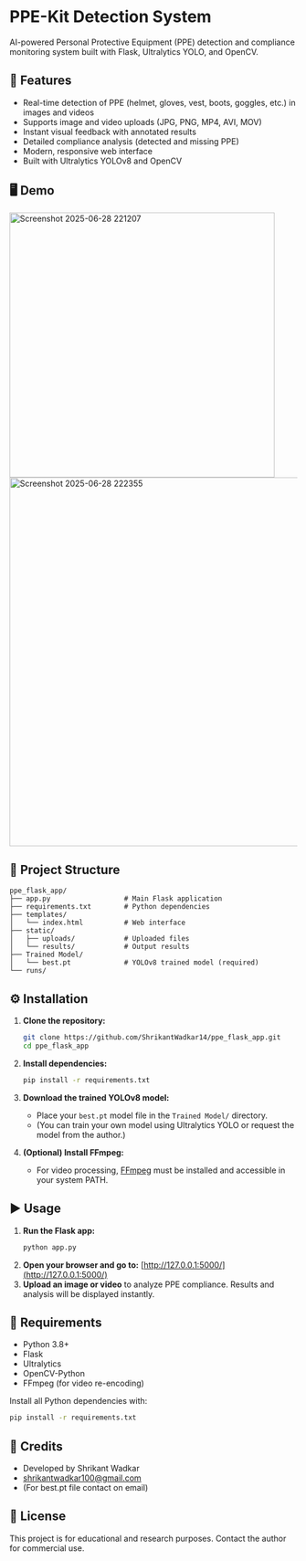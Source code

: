 # PPE-Kit Detection System

AI-powered Personal Protective Equipment (PPE) detection and compliance monitoring system built with Flask, Ultralytics YOLO, and OpenCV.

## 🚀 Features
- Real-time detection of PPE (helmet, gloves, vest, boots, goggles, etc.) in images and videos
- Supports image and video uploads (JPG, PNG, MP4, AVI, MOV)
- Instant visual feedback with annotated results
- Detailed compliance analysis (detected and missing PPE)
- Modern, responsive web interface
- Built with Ultralytics YOLOv8 and OpenCV

## 🖥️ Demo
<img width="464" alt="Screenshot 2025-06-28 221207" src="https://github.com/user-attachments/assets/a9a2b8e0-28e4-4f39-b96d-2760d5a46d23" />
<img width="646" alt="Screenshot 2025-06-28 222355" src="https://github.com/user-attachments/assets/a72b930b-9ea5-41b9-b452-05303743313b" />


## 📂 Project Structure
```
ppe_flask_app/
├── app.py                  # Main Flask application
├── requirements.txt        # Python dependencies
├── templates/
│   └── index.html          # Web interface
├── static/
│   ├── uploads/            # Uploaded files
│   └── results/            # Output results
├── Trained Model/
│   └── best.pt             # YOLOv8 trained model (required)
└── runs/
```

## ⚙️ Installation
1. **Clone the repository:**
   ```bash
   git clone https://github.com/ShrikantWadkar14/ppe_flask_app.git
   cd ppe_flask_app
   ```
2. **Install dependencies:**
   ```bash
   pip install -r requirements.txt
   ```
3. **Download the trained YOLOv8 model:**
   - Place your `best.pt` model file in the `Trained Model/` directory.
   - (You can train your own model using Ultralytics YOLO or request the model from the author.)

4. **(Optional) Install FFmpeg:**
   - For video processing, [FFmpeg](https://ffmpeg.org/download.html) must be installed and accessible in your system PATH.

## ▶️ Usage
1. **Run the Flask app:**
   ```bash
   python app.py
   ```
2. **Open your browser and go to:**
   [http://127.0.0.1:5000/](http://127.0.0.1:5000/)
3. **Upload an image or video** to analyze PPE compliance. Results and analysis will be displayed instantly.

## 📝 Requirements
- Python 3.8+
- Flask
- Ultralytics
- OpenCV-Python
- FFmpeg (for video re-encoding)

Install all Python dependencies with:
```bash
pip install -r requirements.txt
```

## 📢 Credits
- Developed by Shrikant Wadkar
- shrikantwadkar100@gmail.com
- (For best.pt file contact on email)

## 📄 License
This project is for educational and research purposes. Contact the author for commercial use. 
